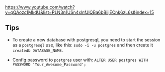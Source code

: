https://www.youtube.com/watch?v=qQAozc1MkdU&list=PLN3n1USn4xlnfJIQBa6bBjjiECnk6zL6s&index=15

## Tips

- To create a new database with postgresql, you need to start the session as a `postgresql` use, like this: `sudo -i -u postgres` and then create it `createdb DATABASE_NAME`.

- Config password to `postgres` user with: `ALTER USER postgres WITH PASSWORD 'Your_Awesome_Password';`